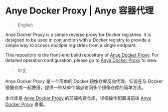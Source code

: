 # Anye Docker Proxy | Anye 容器代理

> English

Anye Docker Proxy is a simple reverse proxy for Docker registries. It is designed to be used in conjunction with a Docker registry to provide a simple way to access multiple registries from a single endpoint.

This repository is the front-end build repository of [Anye Docker Proxy](https://mirror.anye.in/). For detailed operation configuration, please go to [Anye Docker Proxy](https://mirror.anye.in/) to view.


> 中文

Anye Docker Proxy 是一个简单的 Docker 镜像仓库反向代理。它旨在与 Docker 镜像仓库一起使用，提供一种从单个端点访问多个镜像仓库的简单方法。

本仓库是 [Anye Docker Proxy](https://mirror.anye.in/) 的前端构建仓库，详细操作配置请前往 [Anye Docker Proxy](https://mirror.anye.in/) 查看。